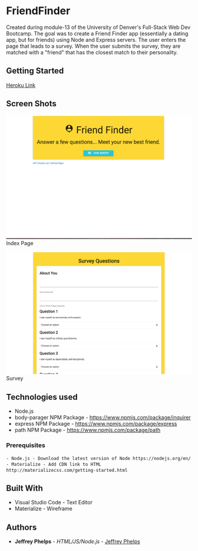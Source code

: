 # FriendFinder

Created during module-13 of the University of Denver's Full-Stack Web Dev Bootcamp. The goal was to create a Friend Finder app (essentially a dating app, but for friends) using Node and Express servers. The user enters the page that leads to a survey. When the user submits the survey, they are matched with a "friend" that has the closest match to their personality.

## Getting Started
[Heroku Link](https://github.com/JeffreyPhelps)

## Screen Shots

![Screen shot](app/public/images/SS1.png)
Index Page

![Screen shot 2](app/public/images/SS2.png)
Survey

## Technologies used
- Node.js
- body-parager NPM Package - https://www.npmjs.com/package/inquirer
- express NPM Package - https://www.npmjs.com/package/express
- path NPM Package - https://www.npmjs.com/package/path

### Prerequisites

```
- Node.js - Download the latest version of Node https://nodejs.org/en/
- Materialize - Add CDN link to HTML http://materializecss.com/getting-started.html
```

## Built With

* Visual Studio Code - Text Editor
* Materialize - Wireframe

## Authors

* **Jeffrey Phelps** - *HTML/JS/Node.js* - [Jeffrey Phelps](https://github.com/JeffreyPhelps)